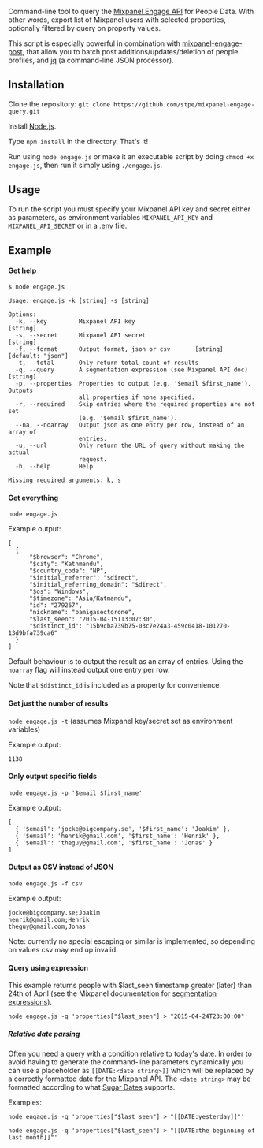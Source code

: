 Command-line tool to query the [Mixpanel Engage API](https://mixpanel.com/docs/api-documentation/data-export-api#engage-default) for People Data. With other words, export list of Mixpanel users with selected properties, optionally filtered by query on property values.

This script is especially powerful in combination with [mixpanel-engage-post](https://github.com/stpe/mixpanel-engage-post), that allow you to batch post additions/updates/deletion of people profiles, and [jq](http://stedolan.github.io/jq) (a command-line JSON processor).

## Installation

Clone the repository:
`git clone https://github.com/stpe/mixpanel-engage-query.git`

Install [Node.js](http://nodejs.org/).

Type `npm install` in the directory. That's it!

Run using `node engage.js` or make it an executable script by doing `chmod +x engage.js`, then run it simply using `./engage.js`.

## Usage

To run the script you must specify your Mixpanel API key and secret either as parameters, as environment variables `MIXPANEL_API_KEY` and `MIXPANEL_API_SECRET` or in a [.env](https://github.com/motdotla/dotenv) file.

## Example

#### Get help

```
$ node engage.js

Usage: engage.js -k [string] -s [string]

Options:
  -k, --key         Mixpanel API key                                    [string]
  -s, --secret      Mixpanel API secret                                 [string]
  -f, --format      Output format, json or csv       [string]  [default: "json"]
  -t, --total       Only return total count of results
  -q, --query       A segmentation expression (see Mixpanel API doc)    [string]
  -p, --properties  Properties to output (e.g. '$email $first_name'). Outputs
                    all properties if none specified.
  -r, --required    Skip entries where the required properties are not set
                    (e.g. '$email $first_name').
  --na, --noarray   Output json as one entry per row, instead of an array of
                    entries.
  -u, --url         Only return the URL of query without making the actual
                    request.
  -h, --help        Help

Missing required arguments: k, s
```

#### Get everything

`node engage.js`

Example output:
```
[
  {
      "$browser": "Chrome",
      "$city": "Kathmandu",
      "$country_code": "NP",
      "$initial_referrer": "$direct",
      "$initial_referring_domain": "$direct",
      "$os": "Windows",
      "$timezone": "Asia/Katmandu",
      "id": "279267",
      "nickname": "bamigasectorone",
      "$last_seen": "2015-04-15T13:07:30",
      "$distinct_id": "15b9cba739b75-03c7e24a3-459c0418-101270-13d9bfa739ca6"
  }
]
```

Default behaviour is to output the result as an array of entries. Using the `noarray` flag will instead output one entry per row.

Note that `$distinct_id` is included as a property for convenience.

#### Get just the number of results

`node engage.js -t` (assumes Mixpanel key/secret set as environment variables)

Example output:
```
1138
```

#### Only output specific fields

`node engage.js -p '$email $first_name'`

Example output:
```
[
  { '$email': 'jocke@bigcompany.se', '$first_name': 'Joakim' },
  { '$email': 'henrik@gmail.com', '$first_name': 'Henrik' },
  { '$email': 'theguy@gmail.com', '$first_name': 'Jonas' }
]
```

#### Output as CSV instead of JSON

`node engage.js -f csv`

Example output:
```
jocke@bigcompany.se;Joakim
henrik@gmail.com;Henrik
theguy@gmail.com;Jonas
```

Note: currently no special escaping or similar is implemented, so depending on values csv may end up invalid.

#### Query using expression

This example returns people with $last_seen timestamp greater (later) than 24th of April (see the Mixpanel documentation for [segmentation expressions](https://mixpanel.com/docs/api-documentation/data-export-api#segmentation-expressions)).

`node engage.js -q 'properties["$last_seen"] > "2015-04-24T23:00:00"'`

##### Relative date parsing

Often you need a query with a condition relative to today's date. In order to avoid having to generate the command-line parameters dynamically you can use a placeholder as `[[DATE:<date string>]]` which will be replaced by a correctly formatted date for the Mixpanel API. The `<date string>` may be formatted according to what [Sugar Dates](http://sugarjs.com/dates) supports.

Examples:

`node engage.js -q 'properties["$last_seen"] > "[[DATE:yesterday]]"'`

`node engage.js -q 'properties["$last_seen"] > "[[DATE:the beginning of last month]]"'`





